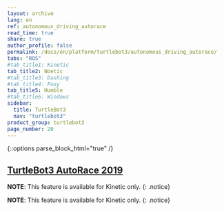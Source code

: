 ```yaml
---
layout: archive
lang: en
ref: autonomous_driving_autorace
read_time: true
share: true
author_profile: false
permalink: /docs/en/platform/turtlebot3/autonomous_driving_autorace/
tabs: "ROS"
#tab_title1: Kinetic
tab_title2: Noetic
#tab_title3: Dashing
#tab_title4: Foxy
tab_title5: Humble
#tab_title6: Windows
sidebar:
  title: TurtleBot3
  nav: "turtlebot3"
product_group: turtlebot3
page_number: 20
---
```


<style>
  body {
    counter-reset: h1 8 !important;
  }
</style>
<div style="counter-reset: h2 6"></div>

{::options parse_block_html="true" /}

<!--[dummy Header 1]>
  <h1 id="dummy">Autonomous Driving</h1>
  <h2 id="dummy">AutoRace</h2>
  <p class="dummy_content"> TurtleBot3 AutoRace Package</p>
<![end dummy Header 1]-->

## [TurtleBot3 AutoRace 2019](#turtlebot3-autorace)

<!-- <section data-id="{{ page.tab_title1 }}" class="tab_contents">
{% include en/platform/turtlebot3/autonomous_driving_autorace_kinetic.md %}
</section> -->

<section data-id="{{ page.tab_title2 }}" class="tab_contents">

**NOTE**: This feature is available for Kinetic only. 
{: .notice}

</section>


<!-- <section data-id="{{ page.tab_title3 }}" class="tab_contents">

**NOTE**: This feature is available for Kinetic only. 
{: .notice}

</section> -->

<!-- <section data-id="{{ page.tab_title4 }}" class="tab_contents">

**NOTE**: This feature is available for Kinetic only. 
{: .notice}

</section> -->

<section data-id="{{ page.tab_title5 }}" class="tab_contents">

**NOTE**: This feature is available for Kinetic only. 
{: .notice}

</section>



[turtlebot3_autorace]: https://github.com/ROBOTIS-GIT/turtlebot3_autorace
